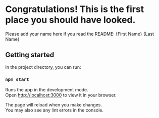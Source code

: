 # Congratulations! This is the first place you should have looked.

Please add your name here if you read the README: {First Name} {Last Name}

## Getting started

In the project directory, you can run:

### `npm start`

Runs the app in the development mode.\
Open [http://localhost:3000](http://localhost:3000) to view it in your browser.

The page will reload when you make changes.\
You may also see any lint errors in the console.